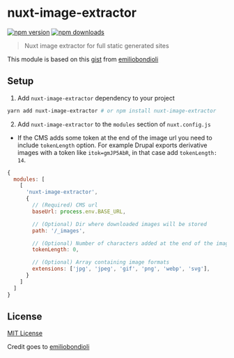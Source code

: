 # nuxt-image-extractor

[![npm version][npm-version-src]][npm-version-href]
[![npm downloads][npm-downloads-src]][npm-downloads-href]

> Nuxt image extractor for full static generated sites

This module is based on this [gist](https://gist.github.com/emiliobondioli/5ce8ece783e7256fc7530738a2968ea9) from [emiliobondioli](https://github.com/emiliobondioli)

## Setup

1. Add `nuxt-image-extractor` dependency to your project

```bash
yarn add nuxt-image-extractor # or npm install nuxt-image-extractor
```

2. Add `nuxt-image-extractor` to the `modules` section of `nuxt.config.js`

* If the CMS adds some token at the end of the image url you need to include `tokenLength` option.
For example Drupal exports derivative images with a token like `itok=gmJP5AbR`, in that case add `tokenLength: 14`.

```js
{
  modules: [
    [
      'nuxt-image-extractor',
      {
      	// (Required) CMS url
    	baseUrl: process.env.BASE_URL,

    	// (Optional) Dir where downloaded images will be stored
    	path: '/_images',

    	// (Optional) Number of characters added at the end of the image url
    	tokenLength: 0, 

    	// (Optional) Array containing image formats
    	extensions: ['jpg', 'jpeg', 'gif', 'png', 'webp', 'svg'],
      }
    ]
  ]
}
```

## License

[MIT License](./LICENSE)

Credit goes to [emiliobondioli](https://github.com/emiliobondioli)

<!-- Badges -->
[npm-version-src]: https://img.shields.io/npm/v/nuxt-image-extractor/latest.svg
[npm-version-href]: https://npmjs.com/package/nuxt-image-extractor

[npm-downloads-src]: https://img.shields.io/npm/dt/nuxt-image-extractor.svg
[npm-downloads-href]: https://npmjs.com/package/nuxt-image-extractor
